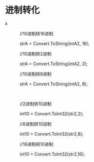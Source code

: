 # 进制转化

`A`

            //10进制转16进制

            strA = Convert.ToString\(intA2, 16\);

            //10进制转2进制

            strA = Convert.ToString\(intA2, 2\);

            //10进制转8进制

            strA = Convert.ToString\(intA2, 8\);

        

            //2进制转10进制

            int10 = Convert.ToInt32\(str2,2\); 

            //8进制转10进制

            int10 = Convert.ToInt32\(str2,8\); 

            //16进制转10进制

            int10 = Convert.ToInt32\(str2,16\); 
